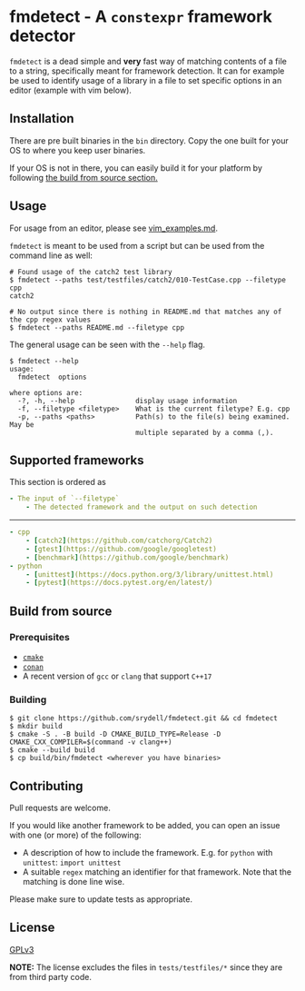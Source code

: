# fmdetect - A `constexpr` framework detector #

`fmdetect` is a dead simple and **very** fast way of matching contents of a file to a string, specifically meant for framework detection. It can for example be used to identify usage of a library in a file to set specific options in an editor (example with vim below).

## Installation ##

There are pre built binaries in the `bin` directory. Copy the one built for your OS to where you keep user binaries.

If your OS is not in there, you can easily build it for your platform by following [the build from source section.](#Build-from-source)

## Usage ##

For usage from an editor, please see [vim_examples.md](vim_examples.md).

`fmdetect` is meant to be used from a script but can be used from the command line as well:

```shell
# Found usage of the catch2 test library
$ fmdetect --paths test/testfiles/catch2/010-TestCase.cpp --filetype cpp
catch2

# No output since there is nothing in README.md that matches any of the cpp regex values
$ fmdetect --paths README.md --filetype cpp
```

The general usage can be seen with the `--help` flag.

```shell
$ fmdetect --help
usage:
  fmdetect  options

where options are:
  -?, -h, --help               display usage information
  -f, --filetype <filetype>    What is the current filetype? E.g. cpp
  -p, --paths <paths>          Path(s) to the file(s) being examined. May be
                               multiple separated by a comma (,).
```

## Supported frameworks ##

This section is ordered as

```yaml
- The input of `--filetype`
    - The detected framework and the output on such detection
```

---

```yaml
- cpp
    - [catch2](https://github.com/catchorg/Catch2)
    - [gtest](https://github.com/google/googletest)
    - [benchmark](https://github.com/google/benchmark)
- python
    - [unittest](https://docs.python.org/3/library/unittest.html)
    - [pytest](https://docs.pytest.org/en/latest/)
```

## Build from source ##

### Prerequisites ###

* [`cmake`](https://cmake.org/download/)
* [`conan`](https://docs.conan.io/en/latest/installation.html)
* A recent version of `gcc` or `clang` that support `C++17`

### Building ###

```shell
$ git clone https://github.com/srydell/fmdetect.git && cd fmdetect
$ mkdir build
$ cmake -S . -B build -D CMAKE_BUILD_TYPE=Release -D CMAKE_CXX_COMPILER=$(command -v clang++)
$ cmake --build build
$ cp build/bin/fmdetect <wherever you have binaries>
```

## Contributing ##

Pull requests are welcome.

If you would like another framework to be added, you can open an issue with one (or more) of the following:

* A description of how to include the framework. E.g. for `python` with `unittest`: `import unittest`
* A suitable `regex` matching an identifier for that framework. Note that the matching is done line wise.

Please make sure to update tests as appropriate.

## License ##

[GPLv3](https://choosealicense.com/licenses/gpl-3.0/)

**NOTE:** The license excludes the files in `tests/testfiles/*` since they are from third party code.
